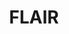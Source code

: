 ---
layout: women
meta: Layered Knitted Lace 
avail: In-Stock
details: Lace
material: Cotton
size: Fits Small
measure: L 22" W 19"
feature: Lorem ipsum dolor sit amet, consectetur adipiscing elit. Pellentesque at arcu consequat, ultrices velit ac, convallis augue. Sed egestas odio ut felis malesuada, sit amet tempor.
cost: $20.00
title: FLAIR
image: tank-3.jpg
category: tanks
---
